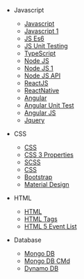 <!-- _navbar.md -->


* Javascript

  * [Javascript](./docs/js-javascript.md)
  * [Javascript 1](./docs/js-js1.md)
  * [JS Es6](./docs/js-es6.md)
  * [JS Unit Testing](./docs/js-js-ut.md)
  * [TypeScript](./docs/js-ts.md)
  * [Node JS](./docs/js-nodejs.md)
  * [Node JS 1](./docs/js-node1.md)
  * [Node JS API](./docs/js-nodejs-api.md)
  * [ReactJS](./docs/js-react-js.md)
  * [ReactNative](./docs/js-react-native.md)
  * [Angular](./docs/js-angular.md)
  * [Angular Unit Test](./docs/js-angular-ut.md)
  * [Angular JS](./docs/js-angularjs.md)
  * [Jquery](./docs/js-jquery.md)

* CSS

  * [CSS](./docs/css-css.md)
  * [CSS 3 Properties](./docs/css-3-properties.md)
  * [SCSS](./docs/css-scss.md)
  * [CSS](./docs/css-css.md)
  * [Bootstrap](./docs/css-bootstrap.md)
  * [Material Design](./docs/css-material.md)
  
* HTML

  * [HTML](./docs/html-html.md)
  * [HTML Tags](./docs/html-tags.md)
  * [HTML 5 Event List](./docs/html-5-eventlist.md)

* Database

  * [Mongo DB](./docs/db-mongo.md)
  * [Mongo DB CMd](./docs/db-mongo-cmd.md)
  * [Dynamo DB](./docs/db-dynamodb.md)

